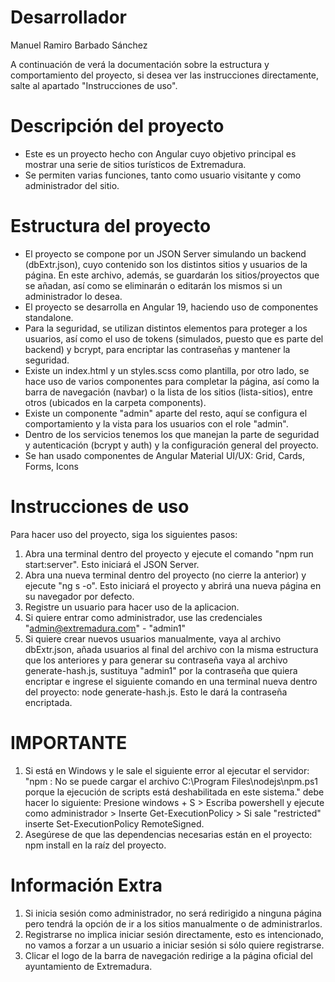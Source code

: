 # Desarrollador
Manuel Ramiro Barbado Sánchez

A continuación de verá la documentación sobre la estructura y comportamiento del proyecto, si desea ver las instrucciones directamente, salte al apartado "Instrucciones de uso".


# Descripción del proyecto

- Este es un proyecto hecho con Angular cuyo objetivo principal es mostrar una serie de sitios turísticos de Extremadura.
- Se permiten varias funciones, tanto como usuario visitante y como administrador del sitio.

# Estructura del proyecto
- El proyecto se compone por un JSON Server simulando un backend (dbExtr.json), cuyo contenido son los distintos sitios y usuarios de la página. En este archivo, además, se guardarán los sitios/proyectos que se añadan, así como se eliminarán o editarán los mismos si un administrador lo desea.
- El proyecto se desarrolla en Angular 19, haciendo uso de componentes standalone.
- Para la seguridad, se utilizan distintos elementos para proteger a los usuarios, así como el uso de tokens (simulados, puesto que es parte del backend) y bcrypt, para encriptar las contraseñas y mantener la seguridad.
- Existe un index.html y un styles.scss como plantilla, por otro lado, se hace uso de varios componentes para completar la página, así como la barra de navegación (navbar) o la lista de los sitios (lista-sitios), entre otros (ubicados en la carpeta components).
- Existe un componente "admin" aparte del resto, aquí se configura el comportamiento y la vista para los usuarios con el role "admin".
- Dentro de los servicios tenemos los que manejan la parte de seguridad y autenticación (bcrypt y auth) y la configuración general del proyecto.
- Se han usado componentes de Angular Material UI/UX: Grid, Cards, Forms, Icons

# Instrucciones de uso
Para hacer uso del proyecto, siga los siguientes pasos:

1. Abra una terminal dentro del proyecto y ejecute el comando "npm run start:server". Esto iniciará el JSON Server.
2. Abra una nueva terminal dentro del proyecto (no cierre la anterior) y ejecute "ng s -o". Esto iniciará el proyecto y abrirá una nueva página en su navegador por defecto.
3. Registre un usuario para hacer uso de la aplicacion.
4. Si quiere entrar como administrador, use las credenciales "admin@extremadura.com" - "admin1"
5. Si quiere crear nuevos usuarios manualmente, vaya al archivo dbExtr.json, añada usuarios al final del archivo con la misma estructura que los anteriores y para generar su contraseña vaya al archivo generate-hash.js, sustituya "admin1" por la contraseña que quiera encriptar e ingrese el siguiente comando en una terminal nueva dentro del proyecto: node generate-hash.js. Esto le dará la contraseña encriptada.

# IMPORTANTE
1. Si está en Windows y le sale el siguiente error al ejecutar el servidor: "npm : No se puede cargar el archivo C:\Program Files\nodejs\npm.ps1 porque la ejecución de scripts está deshabilitada en este sistema." debe hacer lo siguiente: Presione windows + S > Escriba powershell y ejecute como administrador > Inserte Get-ExecutionPolicy > Si sale "restricted" inserte Set-ExecutionPolicy RemoteSigned.
2. Asegúrese de que las dependencias necesarias están en el proyecto: npm install en la raíz del proyecto.

# Información Extra
1. Si inicia sesión como administrador, no será redirigido a ninguna página pero tendrá la opción de ir a los sitios manualmente o de administrarlos.
2. Registrarse no implica iniciar sesión directamente, esto es intencionado, no vamos a forzar a un usuario a iniciar sesión si sólo quiere registrarse.
3. Clicar el logo de la barra de navegación redirige a la página oficial del ayuntamiento de Extremadura.
